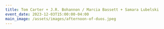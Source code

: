 ```yaml
---
title: Tom Carter + J.R. Bohannon / Marcia Bassett + Samara Lubelski
event_date: 2023-12-03T15:00:00-04:00
main_image: /assets/images/afternoon-of-duos.jpeg
---
```

